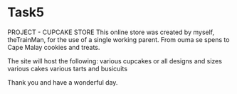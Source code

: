 # Task5
PROJECT - CUPCAKE STORE
This online store was created by myself, theTrainMan, for the use of a single working parent.
From ouma se spens to Cape Malay cookies and treats.

The site will host the following:
  various cupcakes or all designs and sizes
  various cakes 
  various tarts and busicuits

Thank you and have a wonderful day.


